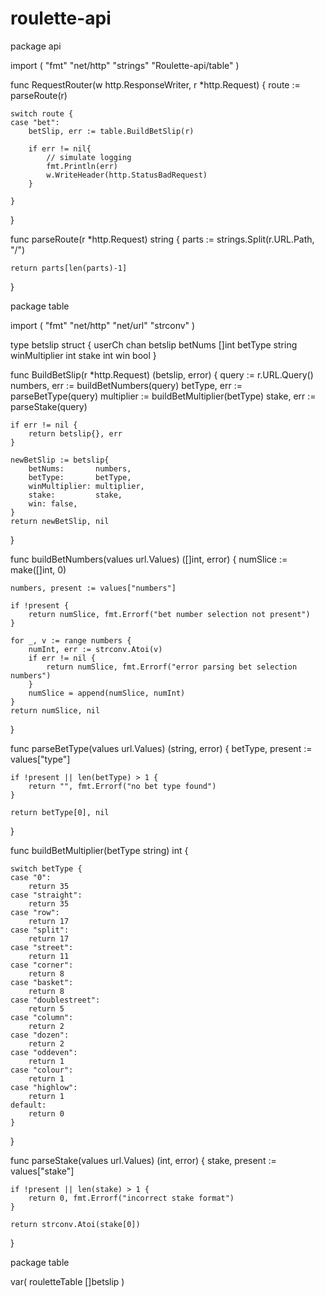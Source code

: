 # roulette-api

package api

import (
	"fmt"
	"net/http"
	"strings"
	"Roulette-api/table"
	)

func RequestRouter(w http.ResponseWriter, r *http.Request) {
	route := parseRoute(r)

	switch route {
	case "bet":
		betSlip, err := table.BuildBetSlip(r)

		if err != nil{
			// simulate logging
			fmt.Println(err)
			w.WriteHeader(http.StatusBadRequest)
		}

	}
}

func parseRoute(r *http.Request) string {
	parts := strings.Split(r.URL.Path, "/")

	return parts[len(parts)-1]
}

package table

import (
	"fmt"
	"net/http"
	"net/url"
	"strconv"
)

type betslip struct {
	userCh        chan betslip
	betNums       []int
	betType       string
	winMultiplier int
	stake         int
	win           bool
}

func BuildBetSlip(r *http.Request) (betslip, error) {
	query := r.URL.Query()
	numbers, err := buildBetNumbers(query)
	betType, err := parseBetType(query)
	multiplier := buildBetMultiplier(betType)
	stake, err := parseStake(query)

	if err != nil {
		return betslip{}, err
	}

	newBetSlip := betslip{
		betNums:       numbers,
		betType:       betType,
		winMultiplier: multiplier,
		stake:         stake,
		win: false,
	}
	return newBetSlip, nil
}

func buildBetNumbers(values url.Values) ([]int, error) {
	numSlice := make([]int, 0)

	numbers, present := values["numbers"]

	if !present {
		return numSlice, fmt.Errorf("bet number selection not present")
	}

	for _, v := range numbers {
		numInt, err := strconv.Atoi(v)
		if err != nil {
			return numSlice, fmt.Errorf("error parsing bet selection numbers")
		}
		numSlice = append(numSlice, numInt)
	}
	return numSlice, nil
}

func parseBetType(values url.Values) (string, error) {
	betType, present := values["type"]

	if !present || len(betType) > 1 {
		return "", fmt.Errorf("no bet type found")
	}

	return betType[0], nil
}

func buildBetMultiplier(betType string) int {

	switch betType {
	case "0":
		return 35
	case "straight":
		return 35
	case "row":
		return 17
	case "split":
		return 17
	case "street":
		return 11
	case "corner":
		return 8
	case "basket":
		return 8
	case "doublestreet":
		return 5
	case "column":
		return 2
	case "dozen":
		return 2
	case "oddeven":
		return 1
	case "colour":
		return 1
	case "highlow":
		return 1
	default:
		return 0
	}
}

func parseStake(values url.Values) (int, error) {
	stake, present := values["stake"]

	if !present || len(stake) > 1 {
		return 0, fmt.Errorf("incorrect stake format")
	}

	return strconv.Atoi(stake[0])
}

package table

var(
	rouletteTable []betslip
)


